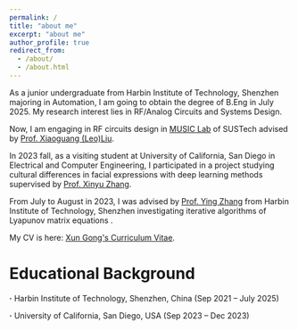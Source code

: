 ```yaml
---
permalink: /
title: "about me"
excerpt: "about me"
author_profile: true
redirect_from: 
  - /about/
  - /about.html
---
```


As a junior undergraduate from Harbin Institute of Technology, Shenzhen majoring in Automation, I am going to obtain the degree of B.Eng in July 2025. My research interest lies in RF/Analog Circuits and Systems Design.

Now, I am engaging in RF circuits design in [MUSIC Lab](https://music-sustech.github.io/) of SUSTech advised by [Prof. Xiaoguang (Leo)Liu](https://faculty.sustech.edu.cn/?tagid=liuxg&iscss=1&snapid=1&orderby=date&go=1).

In 2023 fall, as a visiting student at University of California, San Diego in Electrical and Computer Engineering, I participated in a project studying cultural differences in facial expressions with deep learning methods supervised by [Prof. Xinyu Zhang](https://jacobsschool.ucsd.edu/people/profile/xinyu-zhang).

From July to August in 2023, I was advised by [Prof. Ying Zhang](http://faculty.hitsz.edu.cn/zhangying) from Harbin Institute of Technology, Shenzhen investigating iterative algorithms of Lyapunov matrix equations .

My CV is here: [Xun Gong's Curriculum Vitae](../assets/Curriculum_Vitae.pdf).

Educational Background
======
**·** Harbin Institute of Technology, Shenzhen, China (Sep 2021 – July 2025) 

**·** University of California, San Diego, USA (Sep 2023 – Dec 2023)
